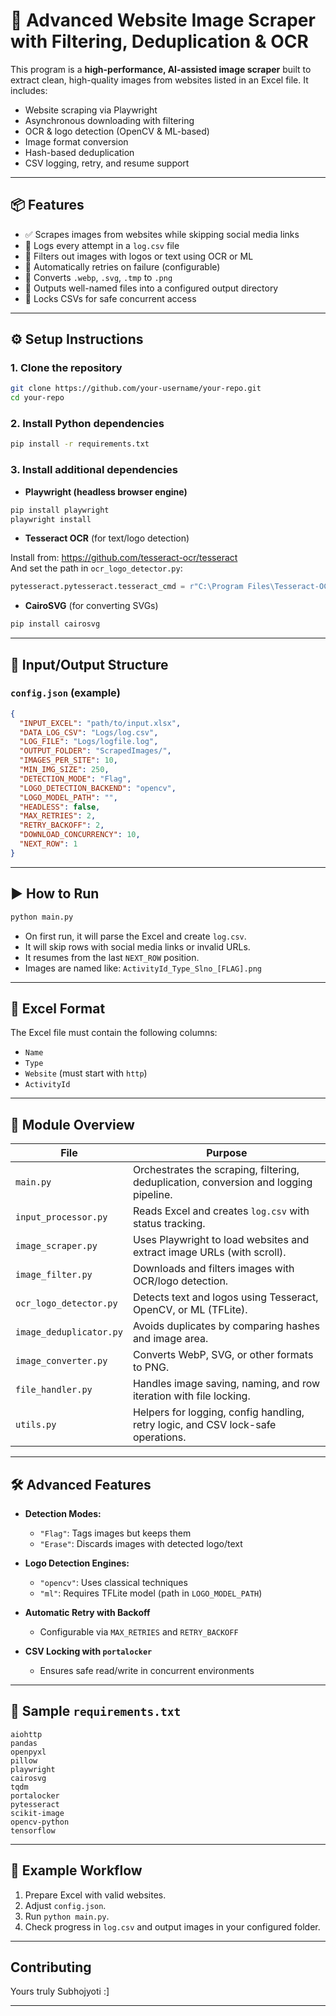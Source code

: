 # 🧠 Advanced Website Image Scraper with Filtering, Deduplication & OCR

This program is a **high-performance, AI-assisted image scraper** built to extract clean, high-quality images from websites listed in an Excel file. It includes:

- Website scraping via Playwright
- Asynchronous downloading with filtering
- OCR & logo detection (OpenCV & ML-based)
- Image format conversion
- Hash-based deduplication
- CSV logging, retry, and resume support

---

## 📦 Features

- ✅ Scrapes images from websites while skipping social media links
- 📜 Logs every attempt in a `log.csv` file
- 🧼 Filters out images with logos or text using OCR or ML
- 🔁 Automatically retries on failure (configurable)
- 🧠 Converts `.webp`, `.svg`, `.tmp` to `.png`
- 📂 Outputs well-named files into a configured output directory
- 🔐 Locks CSVs for safe concurrent access

---

## ⚙️ Setup Instructions

### 1. Clone the repository
```bash
git clone https://github.com/your-username/your-repo.git
cd your-repo
```

### 2. Install Python dependencies
```bash
pip install -r requirements.txt
```

### 3. Install additional dependencies

- **Playwright (headless browser engine)**
```bash
pip install playwright
playwright install
```

- **Tesseract OCR** (for text/logo detection)

Install from: https://github.com/tesseract-ocr/tesseract  
And set the path in `ocr_logo_detector.py`:
```python
pytesseract.pytesseract.tesseract_cmd = r"C:\Program Files\Tesseract-OCR\tesseract.exe"
```

- **CairoSVG** (for converting SVGs)
```bash
pip install cairosvg
```

---

## 📁 Input/Output Structure

### `config.json` (example)
```json
{
  "INPUT_EXCEL": "path/to/input.xlsx",
  "DATA_LOG_CSV": "Logs/log.csv",
  "LOG_FILE": "Logs/logfile.log",
  "OUTPUT_FOLDER": "ScrapedImages/",
  "IMAGES_PER_SITE": 10,
  "MIN_IMG_SIZE": 250,
  "DETECTION_MODE": "Flag",
  "LOGO_DETECTION_BACKEND": "opencv",
  "LOGO_MODEL_PATH": "",
  "HEADLESS": false,
  "MAX_RETRIES": 2,
  "RETRY_BACKOFF": 2,
  "DOWNLOAD_CONCURRENCY": 10,
  "NEXT_ROW": 1
}
```

---

## ▶️ How to Run

```bash
python main.py
```

- On first run, it will parse the Excel and create `log.csv`.
- It will skip rows with social media links or invalid URLs.
- It resumes from the last `NEXT_ROW` position.
- Images are named like: `ActivityId_Type_Slno_[FLAG].png`

---

## 📘 Excel Format

The Excel file must contain the following columns:
- `Name`
- `Type`
- `Website` (must start with `http`)
- `ActivityId`

---

## 🧠 Module Overview

| File | Purpose |
|------|---------|
| `main.py` | Orchestrates the scraping, filtering, deduplication, conversion and logging pipeline. |
| `input_processor.py` | Reads Excel and creates `log.csv` with status tracking. |
| `image_scraper.py` | Uses Playwright to load websites and extract image URLs (with scroll). |
| `image_filter.py` | Downloads and filters images with OCR/logo detection. |
| `ocr_logo_detector.py` | Detects text and logos using Tesseract, OpenCV, or ML (TFLite). |
| `image_deduplicator.py` | Avoids duplicates by comparing hashes and image area. |
| `image_converter.py` | Converts WebP, SVG, or other formats to PNG. |
| `file_handler.py` | Handles image saving, naming, and row iteration with file locking. |
| `utils.py` | Helpers for logging, config handling, retry logic, and CSV lock-safe operations. |

---

## 🛠 Advanced Features

- **Detection Modes:**
  - `"Flag"`: Tags images but keeps them
  - `"Erase"`: Discards images with detected logo/text

- **Logo Detection Engines:**
  - `"opencv"`: Uses classical techniques
  - `"ml"`: Requires TFLite model (path in `LOGO_MODEL_PATH`)

- **Automatic Retry with Backoff**
  - Configurable via `MAX_RETRIES` and `RETRY_BACKOFF`

- **CSV Locking with `portalocker`**
  - Ensures safe read/write in concurrent environments

---

## 📄 Sample `requirements.txt`

```
aiohttp
pandas
openpyxl
pillow
playwright
cairosvg
tqdm
portalocker
pytesseract
scikit-image
opencv-python
tensorflow
```

---

## 🧪 Example Workflow

1. Prepare Excel with valid websites.
2. Adjust `config.json`.
3. Run `python main.py`.
4. Check progress in `log.csv` and output images in your configured folder.

---

## Contributing

Yours truly
Subhojyoti :]

---
